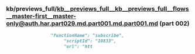 ### kb/previews_full/kb__previews_full__kb__previews_full__flows__master-first__master-only@auth.har.part029.md.part001.md.part001.md (part 002)

```md
                 "functionName": "subscribe",
                      "scriptId": "10833",
                      "url": "htt
```

```
